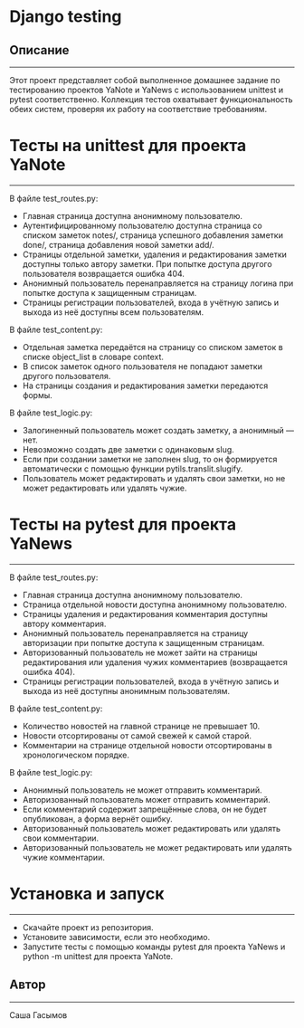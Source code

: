 # **Django testing**
## **Описание**
___

Этот проект представляет собой выполненное домашнее задание по тестированию проектов YaNote и YaNews с использованием unittest и pytest соответственно. Коллекция тестов охватывает функциональность обеих систем, проверяя их работу на соответствие требованиям.

# **Тесты на unittest для проекта YaNote**
___

В файле test_routes.py:
+ Главная страница доступна анонимному пользователю.
+ Аутентифицированному пользователю доступна страница со списком заметок notes/, страница успешного добавления заметки done/, страница добавления новой заметки add/.
+ Страницы отдельной заметки, удаления и редактирования заметки доступны только автору заметки. При попытке доступа другого пользователя возвращается ошибка 404.
+ Анонимный пользователь перенаправляется на страницу логина при попытке доступа к защищенным страницам.
+ Страницы регистрации пользователей, входа в учётную запись и выхода из неё доступны всем пользователям.

В файле test_content.py:
+ Отдельная заметка передаётся на страницу со списком заметок в списке object_list в словаре context.
+ В список заметок одного пользователя не попадают заметки другого пользователя.
+ На страницы создания и редактирования заметки передаются формы.

В файле test_logic.py:
+ Залогиненный пользователь может создать заметку, а анонимный — нет.
+ Невозможно создать две заметки с одинаковым slug.
+ Если при создании заметки не заполнен slug, то он формируется автоматически с помощью функции pytils.translit.slugify.
+ Пользователь может редактировать и удалять свои заметки, но не может редактировать или удалять чужие.

# **Тесты на pytest для проекта YaNews**
___

В файле test_routes.py:
+ Главная страница доступна анонимному пользователю.
+ Страница отдельной новости доступна анонимному пользователю.
+ Страницы удаления и редактирования комментария доступны автору комментария.
+ Анонимный пользователь перенаправляется на страницу авторизации при попытке доступа к защищенным страницам.
+ Авторизованный пользователь не может зайти на страницы редактирования или удаления чужих комментариев (возвращается ошибка 404).
+ Страницы регистрации пользователей, входа в учётную запись и выхода из неё доступны анонимным пользователям.

В файле test_content.py:
+ Количество новостей на главной странице не превышает 10.
+ Новости отсортированы от самой свежей к самой старой.
+ Комментарии на странице отдельной новости отсортированы в хронологическом порядке.
  
В файле test_logic.py:
+ Анонимный пользователь не может отправить комментарий.
+ Авторизованный пользователь может отправить комментарий.
+ Если комментарий содержит запрещённые слова, он не будет опубликован, а форма вернёт ошибку.
+ Авторизованный пользователь может редактировать или удалять свои комментарии.
+ Авторизованный пользователь не может редактировать или удалять чужие комментарии.

# **Установка и запуск**
___

+ Скачайте проект из репозитория.
+ Установите зависимости, если это необходимо.
+ Запустите тесты с помощью команды pytest для проекта YaNews и python -m unittest для проекта YaNote.

## **Автор**
___

Саша Гасымов